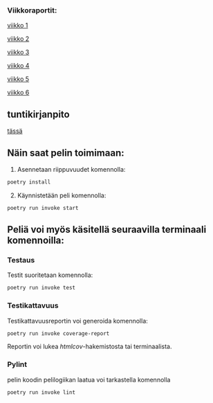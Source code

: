  ### Viikkoraportit:
 
[viikko 1](https://github.com/sepaww/tira_projekti/blob/main/dokumentaatio/viikkorep/vko_1.md)
 
[viikko 2](https://github.com/sepaww/tira_projekti/blob/main/dokumentaatio/viikkorep/vko_2.md)
 
[viikko 3](https://github.com/sepaww/tira_projekti/blob/main/dokumentaatio/viikkorep/vko_3.md)
 
[viikko 4](https://github.com/sepaww/tira_projekti/blob/main/dokumentaatio/viikkorep/vko_4.md)
 
[viikko 5](https://github.com/sepaww/tira_projekti/blob/main/dokumentaatio/viikkorep/vko_5.md)
 
[viikko 6](https://github.com/sepaww/tira_projekti/blob/main/dokumentaatio/viikkorep/vko_6.md)
 
 ## tuntikirjanpito
 [tässä](https://github.com/sepaww/tira_projekti/blob/main/dokumentaatio/kirjanpito.md)

## Näin saat pelin toimimaan:

1. Asennetaan riippuvuudet komennolla:

```bash
poetry install
```

2. Käynnistetään peli komennolla:

```bash
poetry run invoke start
```

## Peliä voi myös käsitellä seuraavilla terminaali komennoilla:


### Testaus

Testit suoritetaan komennolla:

```bash
poetry run invoke test
```

### Testikattavuus

Testikattavuusreportin voi generoida komennolla:

```bash
poetry run invoke coverage-report
```

Reportin voi lukea _htmlcov_-hakemistosta tai terminaalista.

### Pylint

pelin koodin pelilogiikan laatua voi tarkastella komennolla

```bash
poetry run invoke lint
```